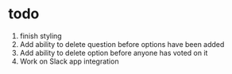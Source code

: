 # todo

1. finish styling
2. Add ability to delete question before options have been added
3. Add ability to delete option before anyone has voted on it
4. Work on Slack app integration

